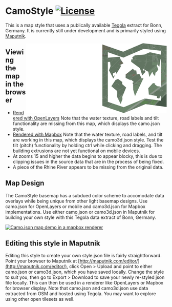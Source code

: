 # CamoStyle [![License](https://img.shields.io/badge/License-BSD%203--Clause-blue.svg)](https://opensource.org/licenses/BSD-3-Clause)
This is a map style that uses a publically available [Tegola](https://github.com/terranodo/tegola) extract for Bonn, Germany. It is currently still under development and is primarily styled using [Maputnik](https://github.com/maputnik/editor).

<img align="right" alt="TegolaCamoStyle" src="logo.png" />

## Viewing the map in the browser
- [Rendered with OpenLayers](http://htmlpreview.github.io/?https://github.com/PetersonGIS/CamoStyle/blob/master/live-map.html) 
  Note that the water texture, road labels and tilt functionality are missing from this map, which displays the camo.json style.
- [Rendered with Mapbox](http://www.gretchenpeterson.com/live-map-mapbox.html#14.66/50.7173/7.1318/-52/60) 
  Note that the water texture, road labels, and tilt are working in this map, which displays the camo3d.json style. Test the tilt (pitch)   functionality by holding ctrl while clicking and dragging. The building extrusions are not yet functional on mobile devices.
- At zooms 15 and higher the data begins to appear blocky, this is due to clipping issues in the source data that are in the process of    being fixed.
- A piece of the Rhine River appears to be missing from the original data.

## Map Design

The CamoStyle basemap has a subdued color scheme to accomodate data overlays while being unique from other light basemap designs. Use camo.json for OpenLayers or mobile and camo3d.json for Mapbox implementations. Use either camo.json or camo3d.json in Maputnik for building your own style with this Tegola data extract of Bonn, Germany.

[![Camo.json map demo in a mapbox renderer](demo.gif)](http://www.gretchenpeterson.com/live-map-mapbox.html#14.66/50.7173/7.1318/-52/60)

## Editing this style in Maputnik

Editing this style to create your own style.json file is fairly straightforward. Point your browser to Maputnik at  [http://maputnik.com/editor/](http://maputnik.com/editor/), click Open > Upload and point to either camo.json or camo3d.json, which you have saved locally. Change the style to suit you, then go to Export > Download to save your newly re-styled json file locally. This can then be used in a renderer like OpenLayers or Mapbox for browser display. Note that camo.json and camo3d.json use data extracted from OSM and hosted using Tegola. You may want to explore using other open tilesets as well.
